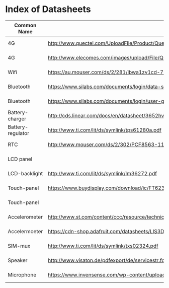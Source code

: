 # Index of Datasheets  

Common Name	| Datasheet URL											| local PDF
-----------	| -----												| --
4G		| http://www.quectel.com/UploadFile/Product/Quectel_EC25_Mini_PCIe_LTE_Specification_V1.2.pdf	| [PDF link](./4G/Quectel_EC25_Mini_PCIe_LTE_Specification_V1.2.pdf)
4G		| http://www.elecomes.com/images/upload/File/Quectel_EC25_Mini_PCIe_Hardware_Design_V1_1.pdf	| [PDF link](./4G/Quectel_EC25_Mini_PCIe_Hardware_Design_V1_1.pdf)
Wifi		| https://au.mouser.com/ds/2/281/lbwa1zv1cd-716-837119.pdf					| [PDF link](./wifi/lbwa1zv1cd-716-837119.pdf)
Bluetooth	| https://www.silabs.com/documents/login/data-sheets/bgm12x-datasheet.pdf			| [PDF link](./bluetooth/bgm12x-datasheet.pdf)
Bluetooth	| https://www.silabs.com/documents/login/user-guides/ug234-brd4302a-user-guide.pdf		| [PDF link](./bluetooth/ug234-brd4302a-user-guide.pdf)
Battery-charger	| http://cds.linear.com/docs/en/datasheet/3652hvfb.pdf						| [PDF link](./battery/3652hvfb.pdf)
Battery-regulator|http://www.ti.com/lit/ds/symlink/tps61280a.pdf						| [PDF link](./battery/tps61280a.pdf)
RTC		| http://www.mouser.com/ds/2/302/PCF8563-1127619.pdf						| [PDF link](./rtc/PCF8563-1127619.pdf)
LCD panel	| <private>											| [PDF link](./lcd/800x480_LCD_Panel_X050DTLN-55_V1.0_Spec.pdf)
LCD-backlight	| http://www.ti.com/lit/ds/symlink/lm36272.pdf							| [PDF link](./backlight/lm36272.pdf)
Touch-panel	| https://www.buydisplay.com/download/ic/FT6236-FT6336-FT6436L-FT6436_Datasheet.pdf		| [PDF link](./touch/FT6236-FT6336-FT6436L-FT6436_Datasheet.pdf)
Touch-panel	| <private>											| [PDF link](./touch/capacitive_touch_panel.pdf)
Accelerometer	| http://www.st.com/content/ccc/resource/technical/document/datasheet/3c/ae/50/85/d6/b1/46/fe/CD00274221.pdf/files/CD00274221.pdf/jcr:content/translations/en.CD00274221.pdf | [PDF link](./accel/en.CD00274221.pdf)
Accelermoeter	| https://cdn-shop.adafruit.com/datasheets/LIS3DHappnote.pdf					| [PDF link](./accel/LIS3DHappnote.pdf)
SIM-mux		| http://www.ti.com/lit/ds/symlink/txs02324.pdf							| [PDF link](./simmux/txs02324.pdf)
Speaker		| http://www.visaton.de/pdfexport/de/servicestr.form?pid=/pdfexport/pdf/k16_50.html		| [PDF link](./speaker/document.pdf)
Microphone	| https://www.invensense.com/wp-content/uploads/2015/02/INMP421.pdf				| [PDF link](./mic/INMP421.pdf)





